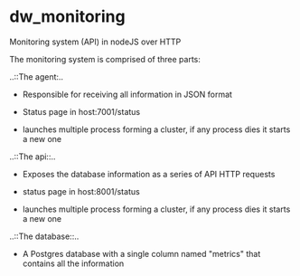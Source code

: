 # dw_monitoring
Monitoring system (API) in nodeJS over HTTP

The monitoring system is comprised of three parts:

..::The agent:..

- Responsible for receiving all information in JSON format

- Status page in host:7001/status

- launches multiple process forming a cluster, if any process dies it starts a new one

..::The api::..

- Exposes the database information as a series of API HTTP requests

- status page in host:8001/status

- launches multiple process forming a cluster, if any process dies it starts a new one

..::The database::..

- A Postgres database with a single column named "metrics" that contains all the information

